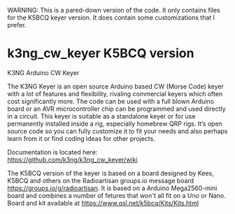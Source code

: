 WARNING: This is a pared-down version of the code. It only contains files for the K5BCQ keyer version. It does contain some customizations that I prefer.

# k3ng_cw_keyer K5BCQ version
K3NG Arduino CW Keyer

The K3NG Keyer is an open source Arduino based CW (Morse Code) keyer with a lot of features and flexibility, rivaling commercial keyers which often cost significantly more. The code can be used with a full blown Arduino board or an AVR microcontroller chip can be programmed and used directly in a circuit. This keyer is suitable as a standalone keyer or for use permanently installed inside a rig, especially homebrew QRP rigs. It’s open source code so you can fully customize it to fit your needs and also perhaps learn from it or find coding ideas for other projects.

Documentation is located here:
https://github.com/k3ng/k3ng_cw_keyer/wiki

The K5BCQ version of the keyer is based on a board designed by Kees, K5BCQ and others on the Radioartisan groups.io message board https://groups.io/g/radioartisan. It is based on a Arduino Mega2560-mini board and combines a number of fetures that won't all fit on a Uno or Nano. Board and kit available at https://www.qsl.net/k5bcq/Kits/Kits.html
